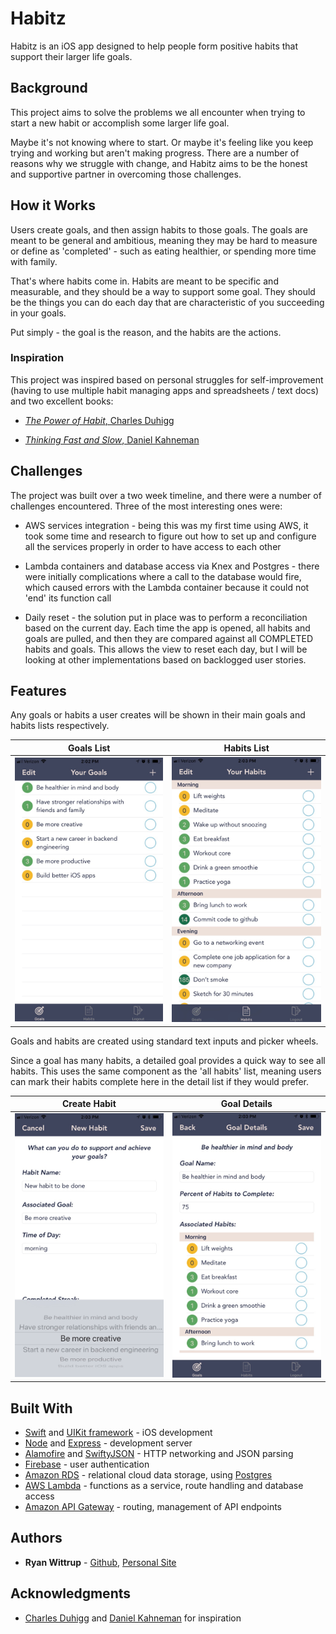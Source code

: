 # Habitz
Habitz is an iOS app designed to help people form positive habits that support their larger life goals.

## Background
This project aims to solve the problems we all encounter when trying to start a new habit or accomplish some larger life goal.

Maybe it's not knowing where to start. Or maybe it's feeling like you keep trying and working but aren't making progress. There are a number of reasons why we struggle with change, and Habitz aims to be the honest and supportive partner in overcoming those challenges.

## How it Works
Users create goals, and then assign habits to those goals. The goals are meant to be general and ambitious, meaning they may be hard to measure or define as 'completed' - such as eating healthier, or spending more time with family.

That's where habits come in. Habits are meant to be specific and measurable, and they should be a way to support some goal. They should be the things you can do each day that are characteristic of you succeeding in your goals.

Put simply - the goal is the reason, and the habits are the actions.

### Inspiration
This project was inspired based on personal struggles for self-improvement (having to use multiple habit managing apps and spreadsheets / text docs) and two excellent books:
 - [*The Power of Habit*, Charles Duhigg](https://www.amazon.com/Power-Habit-What-Life-Business/dp/081298160X)

 - [*Thinking Fast and Slow*, Daniel Kahneman](https://www.amazon.com/Thinking-Fast-Slow-Daniel-Kahneman/dp/0374533555)

## Challenges
The project was built over a two week timeline, and there were a number of challenges encountered. Three of the most interesting ones were:
 - AWS services integration - being this was my first time using AWS, it took some time and research to figure out how to set up and configure all the services properly in order to have access to each other

 - Lambda containers and database access via Knex and Postgres - there were initially complications where a call to the database would fire, which caused errors with the Lambda container because it could not 'end' its function call

 - Daily reset - the solution put in place was to perform a reconciliation based on the current day. Each time the app is opened, all habits and goals are pulled, and then they are compared against all COMPLETED habits and goals. This allows the view to reset each day, but I will be looking at other implementations based on backlogged user stories.

## Features

Any goals or habits a user creates will be shown in their main goals and habits lists respectively.

Goals List | Habits List
--------- | ----------
![Goals list](./README/goals_list_300x533.png) | ![Habits list](./README/habits_list_300x533.png)

Goals and habits are created using standard text inputs and picker wheels.

Since a goal has many habits, a detailed goal provides a quick way to see all habits. This uses the same component as the 'all habits' list, meaning users can mark their habits complete here in the detail list if they would prefer.

Create Habit | Goal Details
------------ | ------------
![Create habit](./README/create_habit_300x533.png) | ![Goal details](./README/goal_details_300x533.png)


<!-- ## Getting Started

These instructions will get you a copy of the project up and running on your local machine for development and testing purposes. See deployment for notes on how to deploy the project on a live system.

### Prerequisites

What things you need to install the software and how to install them

```
Give examples
```

### Installing

A step by step series of examples that tell you have to get a development env running

Say what the step will be

```
Give the example
```

And repeat

```
until finished
```

End with an example of getting some data out of the system or using it for a little demo -->

<!-- ## Running the tests

Explain how to run the automated tests for this system

### Break down into end to end tests

Explain what these tests test and why

```
Give an example
```

### And coding style tests

Explain what these tests test and why

```
Give an example
``` -->

<!-- ## Deployment

Add additional notes about how to deploy this on a live system -->

## Built With

* [Swift](https://developer.apple.com/swift/) and [UIKit framework](https://developer.apple.com/documentation/uikit) - iOS development
* [Node](https://nodejs.org/en/) and [Express](https://expressjs.com/) - development server
* [Alamofire](https://github.com/Alamofire/Alamofire) and [SwiftyJSON](https://github.com/SwiftyJSON/SwiftyJSON) - HTTP networking and JSON parsing
* [Firebase](https://firebase.google.com/docs/auth/) - user authentication
* [Amazon RDS](https://aws.amazon.com/rds/) - relational cloud data storage, using [Postgres](https://www.postgresql.org/)
* [AWS Lambda](https://aws.amazon.com/lambda/) - functions as a service, route handling and database access
* [Amazon API Gateway](https://aws.amazon.com/api-gateway/) - routing, management of API endpoints


## Authors

* **Ryan Wittrup** - [Github](https://github.com/wittrura), [Personal Site](http://www.ryanwittrup.com/)

## Acknowledgments

* [Charles Duhigg](https://www.amazon.com/Power-Habit-What-Life-Business/dp/081298160X) and [Daniel Kahneman](https://www.amazon.com/Thinking-Fast-Slow-Daniel-Kahneman/dp/0374533555) for inspiration
